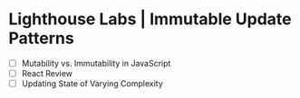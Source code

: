 # Lighthouse Labs | Immutable Update Patterns

* [ ] Mutability vs. Immutability in JavaScript
* [ ] React Review
* [ ] Updating State of Varying Complexity
